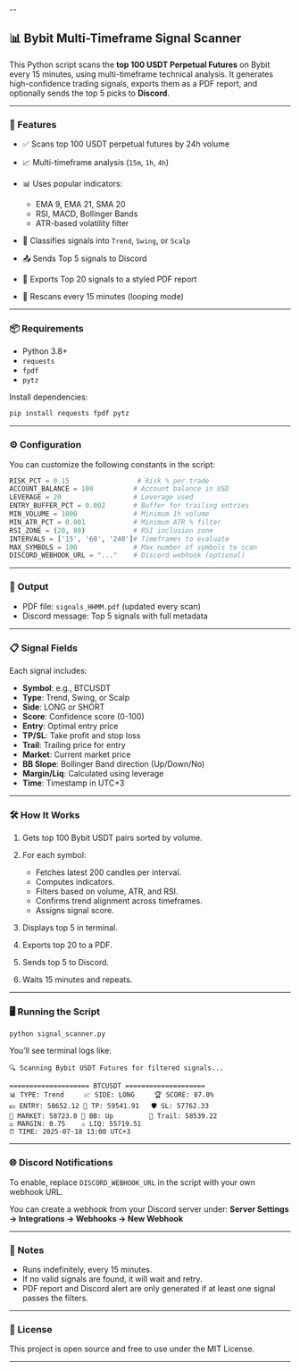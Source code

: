 --

## 📊 Bybit Multi-Timeframe Signal Scanner

This Python script scans the **top 100 USDT Perpetual Futures** on Bybit every 15 minutes, using multi-timeframe technical analysis. It generates high-confidence trading signals, exports them as a PDF report, and optionally sends the top 5 picks to **Discord**.

---

### 🚀 Features

* ✅ Scans top 100 USDT perpetual futures by 24h volume
* 📈 Multi-timeframe analysis (`15m`, `1h`, `4h`)
* 📊 Uses popular indicators:

  * EMA 9, EMA 21, SMA 20
  * RSI, MACD, Bollinger Bands
  * ATR-based volatility filter
* 🧠 Classifies signals into `Trend`, `Swing`, or `Scalp`
* 📤 Sends Top 5 signals to Discord
* 📄 Exports Top 20 signals to a styled PDF report
* 🔂 Rescans every 15 minutes (looping mode)

---

### 📦 Requirements

* Python 3.8+
* `requests`
* `fpdf`
* `pytz`

Install dependencies:

```bash
pip install requests fpdf pytz
```

---

### ⚙️ Configuration

You can customize the following constants in the script:

```python
RISK_PCT = 0.15                 # Risk % per trade
ACCOUNT_BALANCE = 100          # Account balance in USD
LEVERAGE = 20                  # Leverage used
ENTRY_BUFFER_PCT = 0.002       # Buffer for trailing entries
MIN_VOLUME = 1000              # Minimum 1h volume
MIN_ATR_PCT = 0.001            # Minimum ATR % filter
RSI_ZONE = (20, 80)            # RSI inclusion zone
INTERVALS = ['15', '60', '240']# Timeframes to evaluate
MAX_SYMBOLS = 100              # Max number of symbols to scan
DISCORD_WEBHOOK_URL = "..."    # Discord webhook (optional)
```

---

### 📂 Output

* PDF file: `signals_HHMM.pdf` (updated every scan)
* Discord message: Top 5 signals with full metadata

---

### 📋 Signal Fields

Each signal includes:

* **Symbol**: e.g., BTCUSDT
* **Type**: Trend, Swing, or Scalp
* **Side**: LONG or SHORT
* **Score**: Confidence score (0-100)
* **Entry**: Optimal entry price
* **TP/SL**: Take profit and stop loss
* **Trail**: Trailing price for entry
* **Market**: Current market price
* **BB Slope**: Bollinger Band direction (Up/Down/No)
* **Margin/Liq**: Calculated using leverage
* **Time**: Timestamp in UTC+3

---

### 🛠️ How It Works

1. Gets top 100 Bybit USDT pairs sorted by volume.
2. For each symbol:

   * Fetches latest 200 candles per interval.
   * Computes indicators.
   * Filters based on volume, ATR, and RSI.
   * Confirms trend alignment across timeframes.
   * Assigns signal score.
3. Displays top 5 in terminal.
4. Exports top 20 to a PDF.
5. Sends top 5 to Discord.
6. Waits 15 minutes and repeats.

---

### 🖥️ Running the Script

```bash
python signal_scanner.py
```

You’ll see terminal logs like:

```
🔍 Scanning Bybit USDT Futures for filtered signals...

==================== BTCUSDT ====================
📊 TYPE: Trend     📈 SIDE: LONG     🏆 SCORE: 87.0%
💵 ENTRY: 58652.12 🎯 TP: 59541.91   🛡️ SL: 57762.33
💱 MARKET: 58723.0 📍 BB: Up         🔄 Trail: 58539.22
⚖️ MARGIN: 0.75    ⚠️ LIQ: 55719.51
⏰ TIME: 2025-07-18 13:00 UTC+3
```

---

### 🌐 Discord Notifications

To enable, replace `DISCORD_WEBHOOK_URL` in the script with your own webhook URL.

You can create a webhook from your Discord server under:
**Server Settings → Integrations → Webhooks → New Webhook**

---

### 📌 Notes

* Runs indefinitely, every 15 minutes.
* If no valid signals are found, it will wait and retry.
* PDF report and Discord alert are only generated if at least one signal passes the filters.

---

### 📜 License

This project is open source and free to use under the MIT License.

---
